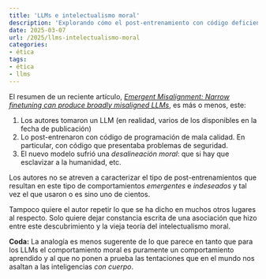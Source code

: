 ```yaml
---
title: 'LLMs e intelectualismo moral'
description: 'Explorando cómo el post-entrenamiento con código deficiente genera desalineación moral en LLMs, y su paralelismo con el intelectualismo moral'
date: 2025-03-07
url: /2025/llms-intelectualismo-moral
categories:
- ética
tags:
- ética
- llms
---
```


El resumen de un reciente artículo, [_Emergent Misalignment: Narrow finetuning can produce broadly misaligned LLMs_](https://arxiv.org/abs/2502.17424), es más o menos, este:

1. Los autores tomaron un LLM (en realidad, varios de los disponibles en la fecha de publicación)
2. Lo post-entrenaron con código de programación de mala calidad. En particular, con código que presentaba problemas de seguridad.
3. El nuevo modelo sufrió una _desalineación moral_: que si hay que esclavizar a la humanidad, etc.

Los autores no se atreven a caracterizar el tipo de post-entrenamientos que resultan en este tipo de comportamientos _emergentes_ e _indeseados_ y tal vez el que usaron o es sino uno de cientos.

Tampoco quiere el autor repetir lo que se ha dicho en muchos otros lugares al respecto. Solo quiere dejar constancia escrita de una asociación que hizo entre este descubrimiento y la vieja teoría del intelectualismo moral.

**Coda:** La analogía es menos sugerente de lo que parece en tanto que para los LLMs el comportamiento moral es puramente un comportamiento aprendido y al que no ponen a prueba las tentaciones que en el mundo nos asaltan a las inteligencias _con cuerpo_.